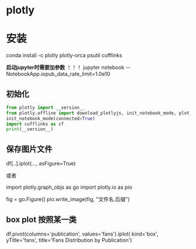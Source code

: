 # plotly

# 安装
conda install -c plotly plotly-orca psutil cufflinks

**启动jupyter时需要加参数** ！！！
jupyter notebook --NotebookApp.iopub_data_rate_limit=1.0e10


## 初始化
```python
from plotly import __version__
from plotly.offline import download_plotlyjs, init_notebook_mode, plot, iplot
init_notebook_mode(connected=True)
import cufflinks as cf
print(__version__)
```

## 保存图片文件
df[..].iplot(..., asFigure=True)

或者

import plotly.graph_objs as go
import plotly.io as pio

fig = go.Figure()
pio.write_image(fig, "文件名.后缀")


## box plot 按照某一类
df.pivot(columns='publication', values='fans').iplot(
        kind='box',
        yTitle='fans',
        title='Fans Distribution by Publication')
        



